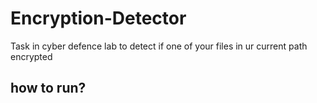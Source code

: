 # Encryption-Detector
Task in cyber defence lab to detect if one of your files in ur current path encrypted

## how to run?

